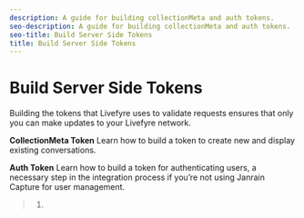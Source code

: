 ```yaml
---
description: A guide for building collectionMeta and auth tokens.
seo-description: A guide for building collectionMeta and auth tokens.
seo-title: Build Server Side Tokens
title: Build Server Side Tokens
---
```


# Build Server Side Tokens

Building the tokens that Livefyre uses to validate requests ensures that only you can make updates to your Livefyre network.

**CollectionMeta Token**
Learn how to build a token to create new and display existing conversations.

**Auth Token**
Learn how to build a token for authenticating users, a necessary step in the integration process if you’re not using Janrain Capture for user management.

>   1.
>   
>   
